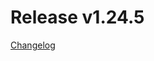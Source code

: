 # Release v1.24.5
[Changelog](https://docs.otc-service.com/releasenotes/terraform-provider-opentelekomcloud/current.html#v1-24-5)